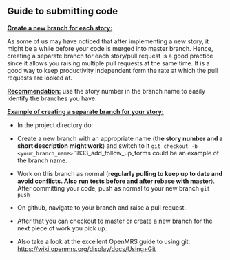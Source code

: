 
##  Guide to submitting code

<u><b> Create a new branch for each story: </b></u>

As some of us may have noticed that after implementing a new story, it might be a while before your code is merged into master branch. Hence, creating a separate branch for each story/pull request is a good practice since it allows you raising multiple pull requests at the same time. It is a good way to keep productivity independent form the rate at which the pull requests are looked at.

<u><b>Recommendation:</b></u> use the story number in the branch name to easily identify the branches you have.

<u><b> Example of creating a separate branch for your story: </b></u>

- In the project directory do:
* Create a new branch with an appropriate name (<b>the story number and a short description might work</b>) and switch to it
`git checkout -b <your_branch_name>`
1833_add_follow_up_forms could be an example of the branch name.

- Work on this branch as normal (<b>regularly pulling to keep up to date and avoid conflicts. Also run tests before and after rebase with master</b>). After committing your code, push as normal to your new branch
`git push`

- On github, navigate to your branch and raise a pull request.

- After that you can checkout to master or create a new branch for the next piece of work you pick up.

- Also take a look at the excellent OpenMRS guide to using git: https://wiki.openmrs.org/display/docs/Using+Git